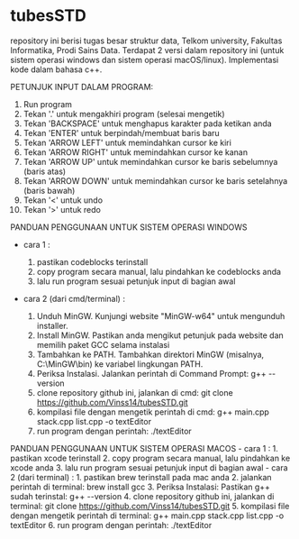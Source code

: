 # tubesSTD
repository ini berisi tugas besar struktur data, Telkom university, Fakultas Informatika, Prodi Sains Data. Terdapat 2 versi dalam repository ini (untuk sistem operasi windows dan sistem operasi macOS/linux). Implementasi kode dalam bahasa c++.

PETUNJUK INPUT DALAM PROGRAM:
1. Run program
2. Tekan '.' untuk mengakhiri program (selesai mengetik)
3. Tekan 'BACKSPACE' untuk menghapus karakter pada ketikan anda
4. Tekan 'ENTER' untuk berpindah/membuat baris baru
5. Tekan 'ARROW LEFT' untuk memindahkan cursor ke kiri
6. Tekan 'ARROW RIGHT' untuk memindahkan cursor ke kanan
7. Tekan 'ARROW UP' untuk memindahkan cursor ke baris sebelumnya (baris atas)
8. Tekan 'ARROW DOWN' untuk memindahkan cursor ke baris setelahnya (baris bawah)
9. Tekan '<' untuk undo
10. Tekan '>' untuk redo

PANDUAN PENGGUNAAN UNTUK SISTEM OPERASI WINDOWS
   - cara 1 :
     1. pastikan codeblocks terinstall
     2. copy program secara manual, lalu pindahkan ke codeblocks anda
     3. lalu run program sesuai petunjuk input di bagian awal
    
   - cara 2 (dari cmd/terminal) :
     1. Unduh MinGW. Kunjungi website "MinGW-w64" untuk mengunduh installer.
     2. Install MinGW. Pastikan anda mengikut petunjuk pada website dan memilih paket GCC selama instalasi
     3. Tambahkan ke PATH. Tambahkan direktori MinGW (misalnya, C:\MinGW\bin) ke variabel lingkungan PATH.
     4. Periksa Instalasi. Jalankan perintah di Command Prompt:
        g++ --version
     5. clone repository github ini, jalankan di cmd:
        git clone https://github.com/Vinss14/tubesSTD.git
     6. kompilasi file dengan mengetik perintah di cmd:
        g++ main.cpp stack.cpp list.cpp -o textEditor
     7. run program dengan perintah:
        ./textEditor


PANDUAN PENGGUNAAN UNTUK SISTEM OPERASI MACOS
    - cara 1 :
    1. pastikan xcode terinstall
    2. copy program secara manual, lalu pindahkan ke xcode anda
    3. lalu run program sesuai petunjuk input di bagian awal
    - cara 2 (dari terminal) :
    1. pastikan brew terinstall pada mac anda
    2. jalankan perintah di terminal:
       brew install gcc
    3. Periksa Instalasi: Pastikan g++ sudah terinstal:
       g++ --version
    4. clone repository github ini, jalankan di terminal:
       git clone https://github.com/Vinss14/tubesSTD.git
    5. kompilasi file dengan mengetik perintah di terminal:
       g++ main.cpp stack.cpp list.cpp -o textEditor
    6. run program dengan perintah:
       ./textEditor
        
     

  
   
   
    
   
